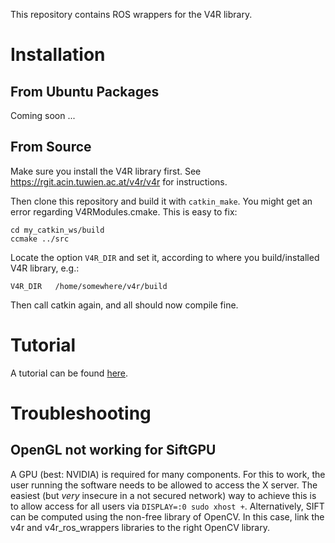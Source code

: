 This repository contains ROS wrappers for the V4R library.

# Installation

## From Ubuntu Packages

Coming soon ...

## From Source

Make sure you install the V4R library first. See https://rgit.acin.tuwien.ac.at/v4r/v4r for instructions.

Then clone this repository and build it with `catkin_make`. You might get an error regarding V4RModules.cmake. This is easy to fix:
```
cd my_catkin_ws/build
ccmake ../src
```
Locate the option `V4R_DIR` and set it, according to where you build/installed V4R library, e.g.:
```
V4R_DIR   /home/somewhere/v4r/build
```
Then call catkin again, and all should now compile fine.

# Tutorial
A tutorial can be found [here](Tutorial.md).

# Troubleshooting

## OpenGL not working for SiftGPU

A GPU (best: NVIDIA) is required for many components. For this to work, the user running the software needs to be allowed to access the X server. The easiest (but *very* insecure in a not secured network) way to achieve this is to allow access for all users via `DISPLAY=:0 sudo xhost +`.
Alternatively, SIFT can be computed using the non-free library of OpenCV. In this case, link the v4r and v4r\_ros\_wrappers libraries to the right OpenCV library.
